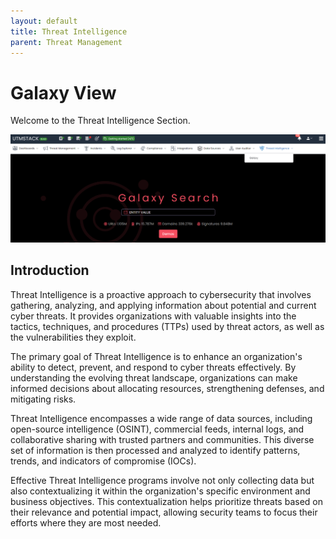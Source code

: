 ```yaml
---
layout: default
title: Threat Intelligence
parent: Threat Management
---
```


# Galaxy View

Welcome to the Threat Intelligence Section.

![Galaxy Search](./../Images/../../Images/galaxysearch.png)

## Introduction

Threat Intelligence is a proactive approach to cybersecurity that involves gathering, analyzing, and applying information about potential and current cyber threats. It provides organizations with valuable insights into the tactics, techniques, and procedures (TTPs) used by threat actors, as well as the vulnerabilities they exploit.

The primary goal of Threat Intelligence is to enhance an organization's ability to detect, prevent, and respond to cyber threats effectively. By understanding the evolving threat landscape, organizations can make informed decisions about allocating resources, strengthening defenses, and mitigating risks.

Threat Intelligence encompasses a wide range of data sources, including open-source intelligence (OSINT), commercial feeds, internal logs, and collaborative sharing with trusted partners and communities. This diverse set of information is then processed and analyzed to identify patterns, trends, and indicators of compromise (IOCs).

Effective Threat Intelligence programs involve not only collecting data but also contextualizing it within the organization's specific environment and business objectives. This contextualization helps prioritize threats based on their relevance and potential impact, allowing security teams to focus their efforts where they are most needed.
